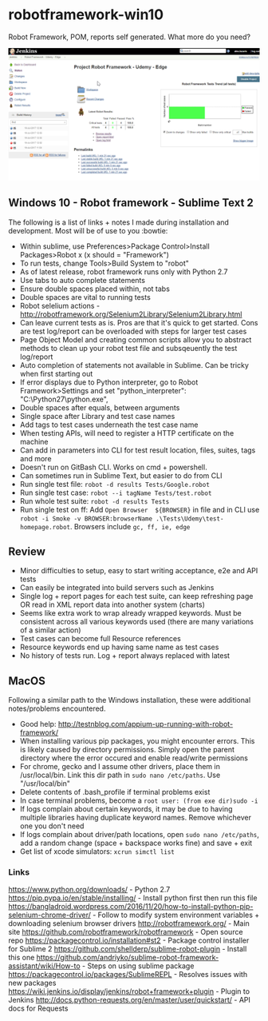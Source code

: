 # robotframework-win10
Robot Framework, POM, reports self generated. What more do you need? 

![Jenkins status](/JenkinsBuildReport.png?raw=true "Integration complete")

## Windows 10 - Robot framework - Sublime Text 2

The following is a list of links + notes I made during installation and development. Most will be of use to you :bowtie:

* Within sublime, use Preferences>Package Control>Install Packages>Robot x (x should = "Framework")
* To run tests, change Tools>Build System to "robot" 
* As of latest release, robot framework runs only with Python 2.7
* Use tabs to auto complete statements
* Ensure double spaces placed within, not tabs
* Double spaces are vital to running tests
* Robot selelium actions - http://robotframework.org/Selenium2Library/Selenium2Library.html
* Can leave current tests as is. Pros are that it's quick to get started. Cons are test log/report can be overloaded with steps for larger test cases
* Page Object Model and creating common scripts allow you to abstract methods to clean up your robot test file and subsqeuently the test log/report 
* Auto completion of statements not available in Sublime. Can be tricky when first starting out
* If error displays due to Python interpreter, go to Robot Framework>Settings and set "python_interpreter": "C:\\Python27\\python.exe",
* Double spaces after equals, between arguments
* Single space after Library and test case names 
* Add tags to test cases underneath the test case name
* When testing APIs, will need to register a HTTP certificate on the machine
* Can add in parameters into CLI for test result location, files, suites, tags and more
* Doesn't run on GitBash CLI. Works on cmd + powershell. 
* Can sometimes run in Sublime Text, but easier to do from CLI
* Run single test file: ```robot -d results Tests/Google.robot```
* Run single test case: ```robot --i tagName Tests/test.robot```
* Run whole test suite: ```robot -d results Tests```
* Run single test on ff: Add ```Open Browser  ${BROWSER}``` in file and in CLI use ```robot -i Smoke -v BROWSER:browserName .\Tests\Udemy\test-homepage.robot```. Browsers include ```gc, ff, ie, edge```

## Review
* Minor difficulties to setup, easy to start writing acceptance, e2e and API tests
* Can easily be integrated into build servers such as Jenkins 
* Single log + report pages for each test suite, can keep refreshing page OR read in XML report data into another system (charts)
* Seems like extra work to wrap already wrapped keywords. Must be consistent across all various keywords used (there are many variations of a similar action)
* Test cases can become full Resource references
* Resource keywords end up having same name as test cases
* No history of tests run. Log + report always replaced with latest

## MacOS

Following a similar path to the Windows installation, these were additional notes/problems encountered.

* Good help: http://testnblog.com/appium-up-running-with-robot-framework/
* When installing various pip packages, you might encounter errors. This is likely caused by directory permissions. Simply open the parent directory where the error occured and enable read/write permissions
* For chrome, gecko and I assume other drivers, place them in /usr/local/bin. Link this dir path in ```sudo nano /etc/paths```. Use "/usr/local/bin"
* Delete contents of .bash_profile if terminal problems exist 
* In case terminal problems, become a ```root user: (from exe dir)sudo -i```
* If logs complain about certain keywords, it may be due to having multiple libraries having duplicate keyword names. Remove whichever one you don't need
* If logs complain about driver/path locations, open ```sudo nano /etc/paths```, add a random change (space + backspace works fine) and save + exit
* Get list of xcode simulators: ```xcrun simctl list```

### Links 

https://www.python.org/downloads/ - Python 2.7
https://pip.pypa.io/en/stable/installing/ - Install python first then run this file
https://bangladroid.wordpress.com/2016/11/20/how-to-install-python-pip-selenium-chrome-driver/ - Follow to modify system environment variables + downloading selenium browser drivers
http://robotframework.org/ - Main site
https://github.com/robotframework/robotframework - Open source repo
https://packagecontrol.io/installation#st2 - Package control installer for Sublime 2
https://github.com/shellderp/sublime-robot-plugin - Install this one
https://github.com/andriyko/sublime-robot-framework-assistant/wiki/How-to - Steps on using sublime package
https://packagecontrol.io/packages/SublimeREPL - Resolves issues with new packages
https://wiki.jenkins.io/display/jenkins/robot+framework+plugin - Plugin to Jenkins
http://docs.python-requests.org/en/master/user/quickstart/ - API docs for Requests
